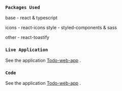 ### `Packages Used`

base - react & typescript

icons - react-icons
style - styled-components & sass

other - react-toastify

### `Live Application`

See the application [Todo-web-app](https://ajay24897.github.io/Todo-web-app/) .

### `Code`

See the application [Todo-web-app](https://github.com/ajay24897/Todo-web-app) .
